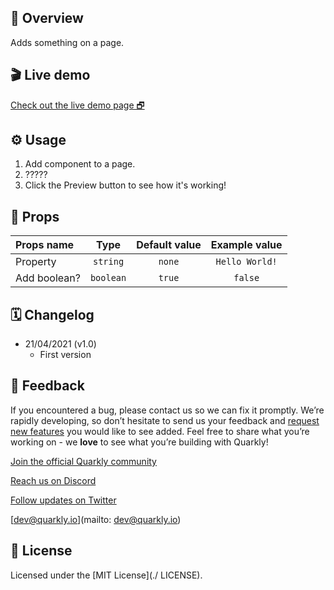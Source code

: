 ## 📖 Overview

Adds something on a page.

## 🎬 Live demo

[Check out the live demo page 🗗](https://quarkly-catalog.netlify.app/vkcomment/)

## ⚙️ Usage

 1. Add component to a page.
 2. ?????
 3. Click the Preview button to see how it's working!


## 🧩 Props

| Props name | Type | Default value | Example value |
| :---------------------------- | :-------: | :-----: | :-------: |
| Property | `string` | `none` | `Hello World!` |
| Add boolean? | `boolean` | `true` | `false` |

## 🗓 Changelog

 - 21/04/2021 (v1.0)
    - First version

## 📮 Feedback

If you encountered a bug, please contact us so we can fix it promptly. We’re rapidly developing, so don’t hesitate to send us your feedback and [request new features](https://community.quarkly.io/c/requests/11) you would like to see added. Feel free to share what you’re working on - we **love** to see what you’re building with Quarkly!

[Join the official Quarkly community](https://community.quarkly.io/)

[Reach us on Discord](https://discord.gg/f9KhSMGX)

[Follow updates on Twitter](https://twitter.com/quarklyapp)

[dev@quarkly.io](mailto: dev@quarkly.io)

## 📝 License

Licensed under the [MIT License](./ LICENSE).